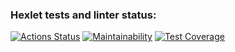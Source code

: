 ### Hexlet tests and linter status:
[![Actions Status](https://github.com/CTHULHUU23/frontend-project-46/actions/workflows/hexlet-check.yml/badge.svg)](https://github.com/CTHULHUU23/frontend-project-46/actions)
[![Maintainability](https://codeclimate.com/github/CTHULHUU23/frontend-project-46/maintainability)](https://api.codeclimate.com/v1/badges/e36c3eddb80ffe818619/maintainability)
[![Test Coverage](https://codeclimate.com/github/CTHULHUU23/frontend-project-46/test_coverage)](https://api.codeclimate.com/v1/badges/e36c3eddb80ffe818619/test_coverage)